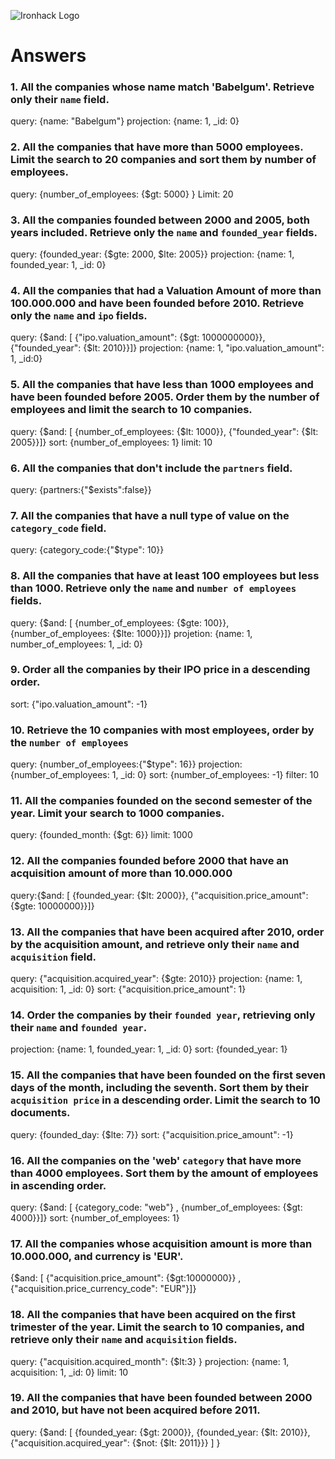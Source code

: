 ![Ironhack Logo](https://i.imgur.com/1QgrNNw.png)

# Answers

### 1. All the companies whose name match 'Babelgum'. Retrieve only their `name` field.

query: {name: "Babelgum"}
projection: {name: 1, _id: 0}


### 2. All the companies that have more than 5000 employees. Limit the search to 20 companies and sort them by **number of employees**.

query: {number_of_employees: {$gt: 5000} }
Limit: 20

### 3. All the companies founded between 2000 and 2005, both years included. Retrieve only the `name` and `founded_year` fields.

query: {founded_year: {$gte: 2000, $lte: 2005}}
projection: {name: 1, founded_year: 1, _id: 0}

### 4. All the companies that had a Valuation Amount of more than 100.000.000 and have been founded before 2010. Retrieve only the `name` and `ipo` fields.

query: {$and: [ {"ipo.valuation_amount": {$gt: 1000000000}}, {"founded_year": {$lt: 2010}}]}
projection: {name: 1, "ipo.valuation_amount": 1, _id:0}

### 5. All the companies that have less than 1000 employees and have been founded before 2005. Order them by the number of employees and limit the search to 10 companies.

query: {$and: [ {number_of_employees: {$lt: 1000}}, {"founded_year": {$lt: 2005}}]}
sort: {number_of_employees: 1}
limit: 10

### 6. All the companies that don't include the `partners` field.

query: {partners:{"$exists":false}}

### 7. All the companies that have a null type of value on the `category_code` field.

query: {category_code:{"$type": 10}}

### 8. All the companies that have at least 100 employees but less than 1000. Retrieve only the `name` and `number of employees` fields.

query: {$and: [ {number_of_employees: {$gte: 100}}, {number_of_employees: {$lte: 1000}}]}
projetion: {name: 1, number_of_employees: 1, _id: 0}

### 9. Order all the companies by their IPO price in a descending order.

sort: {"ipo.valuation_amount": -1}

### 10. Retrieve the 10 companies with most employees, order by the `number of employees`

query: {number_of_employees:{"$type": 16}}
projection: {number_of_employees: 1, _id: 0}
sort: {number_of_employees: -1}
filter: 10

### 11. All the companies founded on the second semester of the year. Limit your search to 1000 companies.

query: {founded_month: {$gt: 6}}
limit: 1000

### 12. All the companies founded before 2000 that have an acquisition amount of more than 10.000.000

query:{$and: [ {founded_year: {$lt: 2000}}, {"acquisition.price_amount": {$gte: 10000000}}]}

### 13. All the companies that have been acquired after 2010, order by the acquisition amount, and retrieve only their `name` and `acquisition` field.

query: {"acquisition.acquired_year": {$gte: 2010}}
projection: {name: 1, acquisition: 1, _id: 0}
sort: {"acquisition.price_amount": 1}

### 14. Order the companies by their `founded year`, retrieving only their `name` and `founded year`.

projection: {name: 1, founded_year: 1, _id: 0}
sort: {founded_year: 1}

### 15. All the companies that have been founded on the first seven days of the month, including the seventh. Sort them by their `acquisition price` in a descending order. Limit the search to 10 documents.

query: {founded_day: {$lte: 7}}
sort: {"acquisition.price_amount": -1}

### 16. All the companies on the 'web' `category` that have more than 4000 employees. Sort them by the amount of employees in ascending order.

query: {$and: [ {category_code: "web"} , {number_of_employees: {$gt: 4000}}]}
sort: {number_of_employees: 1}

### 17. All the companies whose acquisition amount is more than 10.000.000, and currency is 'EUR'.

{$and: [ {"acquisition.price_amount": {$gt:10000000}} , {"acquisition.price_currency_code": "EUR"}]}

### 18. All the companies that have been acquired on the first trimester of the year. Limit the search to 10 companies, and retrieve only their `name` and `acquisition` fields.

query: {"acquisition.acquired_month": {$lt:3} }
projection: {name: 1, acquisition: 1, _id: 0}
limit: 10

### 19. All the companies that have been founded between 2000 and 2010, but have not been acquired before 2011.

query: {$and: [ {founded_year: {$gt: 2000}}, {founded_year: {$lt: 2010}}, {"acquisition.acquired_year": {$not: {$lt: 2011}}} ] }
